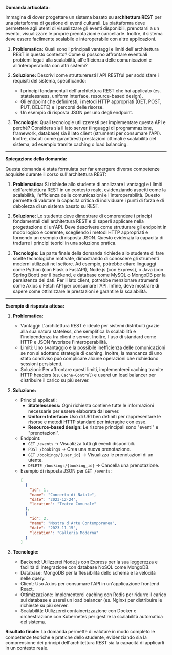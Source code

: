 **Domanda articolata:**

Immagina di dover progettare un sistema basato su **architettura REST** per una piattaforma di gestione di eventi culturali. La piattaforma deve permettere agli utenti di visualizzare gli eventi disponibili, prenotarsi a un evento, visualizzare le proprie prenotazioni e cancellarle. Inoltre, il sistema deve essere facilmente scalabile e interoperabile con altre applicazioni.

1. **Problematica:** Quali sono i principali vantaggi e limiti dell'architettura REST in questo contesto? Come si possono affrontare eventuali problemi legati alla scalabilità, all'efficienza delle comunicazioni e all'interoperabilità con altri sistemi?

2. **Soluzione:** Descrivi come struttureresti l'API RESTful per soddisfare i requisiti del sistema, specificando:  
   - I principi fondamentali dell'architettura REST che hai applicato (es. statelessness, uniform interface, resource-based design).  
   - Gli endpoint che definiresti, i metodi HTTP appropriati (GET, POST, PUT, DELETE) e i percorsi delle risorse.  
   - Un esempio di risposta JSON per uno degli endpoint.  

3. **Tecnologie:** Quali tecnologie utilizzeresti per implementare questa API e perché? Considera sia il lato server (linguaggi di programmazione, framework, database) sia il lato client (strumenti per consumare l'API). Inoltre, discuti come garantiresti prestazioni ottimali e scalabilità del sistema, ad esempio tramite caching o load balancing.

---

**Spiegazione della domanda:**

Questa domanda è stata formulata per far emergere diverse competenze acquisite durante il corso sull'architettura REST:

1. **Problematica:** Si richiede allo studente di analizzare i vantaggi e i limiti dell'architettura REST in un contesto reale, evidenziando aspetti come la scalabilità, l'efficienza delle comunicazioni e l'interoperabilità. Questo permette di valutare la capacità critica di individuare i punti di forza e di debolezza di un sistema basato su REST.

2. **Soluzione:** Lo studente deve dimostrare di comprendere i principi fondamentali dell'architettura REST e di saperli applicare nella progettazione di un'API. Deve descrivere come strutturare gli endpoint in modo logico e coerente, scegliendo i metodi HTTP appropriati e fornendo un esempio di risposta JSON. Questo evidenzia la capacità di tradurre i principi teorici in una soluzione pratica.

3. **Tecnologie:** La parte finale della domanda richiede allo studente di fare scelte tecnologiche motivate, dimostrando di conoscere gli strumenti moderni utilizzati nel settore. Ad esempio, potrebbe citare linguaggi come Python (con Flask o FastAPI), Node.js (con Express), o Java (con Spring Boot) per il backend, e database come MySQL o MongoDB per la persistenza dei dati. Per il lato client, potrebbe menzionare strumenti come Axios o Fetch API per consumare l'API. Infine, deve mostrare di sapere come ottimizzare le prestazioni e garantire la scalabilità.

---

**Esempio di risposta attesa:**

1. **Problematica:**  
   - Vantaggi: L'architettura REST è ideale per sistemi distribuiti grazie alla sua natura stateless, che semplifica la scalabilità e l'indipendenza tra client e server. Inoltre, l'uso di standard come HTTP e JSON favorisce l'interoperabilità.  
   - Limiti: Uno svantaggio è la possibile inefficienza delle comunicazioni se non si adottano strategie di caching. Inoltre, la mancanza di uno stato condiviso può complicare alcune operazioni che richiedono sessioni persistenti.  
   - Soluzioni: Per affrontare questi limiti, implementerei caching tramite HTTP headers (es. `Cache-Control`) e userei un load balancer per distribuire il carico su più server.

2. **Soluzione:**  
   - Principi applicati:  
     - **Statelessness:** Ogni richiesta contiene tutte le informazioni necessarie per essere elaborata dal server.  
     - **Uniform Interface:** Uso di URI ben definiti per rappresentare le risorse e metodi HTTP standard per interagire con esse.  
     - **Resource-based design:** Le risorse principali sono "eventi" e "prenotazioni".  
   - Endpoint:  
     - `GET /events` → Visualizza tutti gli eventi disponibili.  
     - `POST /bookings` → Crea una nuova prenotazione.  
     - `GET /bookings/{user_id}` → Visualizza le prenotazioni di un utente.  
     - `DELETE /bookings/{booking_id}` → Cancella una prenotazione.  
   - Esempio di risposta JSON per `GET /events`:  
     ```json
     [
       {
         "id": 1,
         "name": "Concerto di Natale",
         "date": "2023-12-24",
         "location": "Teatro Comunale"
       },
       {
         "id": 2,
         "name": "Mostra d'Arte Contemporanea",
         "date": "2023-11-15",
         "location": "Galleria Moderna"
       }
     ]
     ```

3. **Tecnologie:**  
   - Backend: Utilizzerei Node.js con Express per la sua leggerezza e facilità di integrazione con database NoSQL come MongoDB.  
   - Database: MongoDB per la flessibilità dello schema e la velocità nelle query.  
   - Client: Uso Axios per consumare l'API in un'applicazione frontend React.  
   - Ottimizzazione: Implementerei caching con Redis per ridurre il carico sul database e userei un load balancer (es. Nginx) per distribuire le richieste su più server.  
   - Scalabilità: Utilizzerei containerizzazione con Docker e orchestrazione con Kubernetes per gestire la scalabilità automatica del sistema.

**Risultato finale:** La domanda permette di valutare in modo completo le competenze teoriche e pratiche dello studente, evidenziando sia la comprensione dei principi dell'architettura REST sia la capacità di applicarli in un contesto reale.
